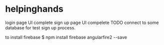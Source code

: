 # helpinghands
<p>
login page UI complete
sign up page UI compelete
TODO
connect to some database for test sign up process.</p>

<row>to install firebase</row>
$ npm install firebase angularfire2 --save
